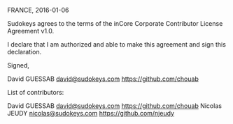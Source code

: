 FRANCE, 2016-01-06

Sudokeys agrees to the terms of the inCore Corporate Contributor License
Agreement v1.0.

I declare that I am authorized and able to make this agreement and sign this
declaration.

Signed,

David GUESSAB david@sudokeys.com https://github.com/chouab

List of contributors:

David GUESSAB david@sudokeys.com https://github.com/chouab
Nicolas JEUDY nicolas@sudokeys.com https://github.com/njeudy
